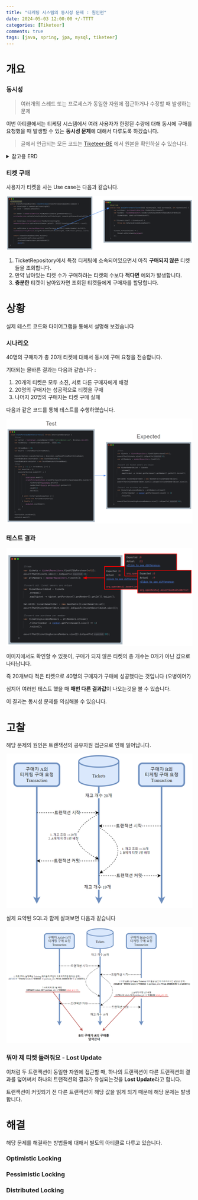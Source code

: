 ```yaml
---
title: "티케팅 시스템의 동시성 문제 : 원인편"
date: 2024-05-03 12:00:00 +/-TTTT
categories: [Tiketeer]
comments: true
tags: [java, spring, jpa, mysql, tiketeer]
---
```


# 개요

### 동시성

> 여러개의 스레드 또는 프로세스가 동일한 자원에 접근하거나 수정할 때 발생하는 문제
> 

이번 아티클에서는 티케팅 시스템에서 여러 사용자가 한정된 수량에 대해 동시에 구매를 요청했을 때
발생할 수 있는 **동시성 문제**에 대해서 다루도록 하겠습니다.

> 글에서 언급되는 모든 코드는 [Tiketeer-BE](https://github.com/Tiketeer/Tiketeer-BE) 에서 원본을 확인하실 수 있습니다.

<details><summary>참고용 ERD</summary><div markdown="1">
![](../../assets/images/2024-06-12-16-00-25.png)
</div></details>

### 티켓 구매

사용자가 티켓을 사는 Use case는 다음과 같습니다.

![](../../assets/images/2024-06-12-16-01-15.png)

1. TicketRepository에서 특정 티케팅에 소속되어있으면서 아직 **구매되지 않은** 티켓들을 조회합니다.
2. 만약 남아있는 티켓 수가 구매하려는 티켓의 수보다 **적다면** 예외가 발생합니다.
3. **충분한** 티켓이 남아있자면 조회된 티켓들에게 구매자를 할당합니다.

# 상황

실제 테스트 코드와 다이어그램을 통해서 설명해 보겠습니다

### 시나리오

40명의 구매자가 총 20개 티켓에 대해서 동시에 구매 요청을 전송합니다.

기대되는 올바른 결과는 다음과 같습니다 : 

1. 20개의 티켓은 모두 소진, 서로 다른 구매자에게 배정
2. 20명의 구매자는 성공적으로 티켓을 구매
3. 나머지 20명의 구매자는 티켓 구매 실패

다음과 같은 코드를 통해 테스트를 수행하였습니다.

![](../../assets/images/2024-06-12-16-02-28.png)

### 테스트 결과

![](../../assets/images/2024-06-12-16-02-49.png)

이미지에서도 확인할 수 있듯이, 구매가 되지 않은 티켓의 총 개수는 0개가 아닌 값으로 나타납니다.

즉 20개보다 적은 티켓으로 40명의 구매자가 구매에 성공했다는 것입니다 (오병이어?)

심지어 여러번 테스트 했을 때 **매번 다른 결과값**이 나오는것을 볼 수 있습니다.

이 결과는 동시성 문제를 의심해볼 수 있습니다.

# 고찰

해당 문제의 원인은 트랜잭션의 공유자원 접근으로 인해 일어납니다.

![](../../assets/images/2024-06-12-16-03-07.png)

실제 요약된 SQL과 함께 살펴보면 다음과 같습니다

![](../../assets/images/2024-06-12-16-03-26.png)

### 뭐야 제 티켓 돌려줘요 - Lost Update

이처럼 두 트랜잭션이 동일한 자원에 접근할 때, 하나의 트랜잭션이 다른 트랜잭션의 결과를 덮어써서 하나의 트랜잭션의 결과가 유실되는것을 **Lost Update**라고 합니다.

트랜잭션이 커밋되기 전 다른 트랜잭션이 해당 값을 읽게 되기 때문에 해당 문제는 발생합니다.

# 해결

해당 문제를 해결하는 방법들에 대해서 별도의 아티클로 다루고 있습니다.

### Optimistic Locking

### Pessimistic Locking

### Distributed Locking
